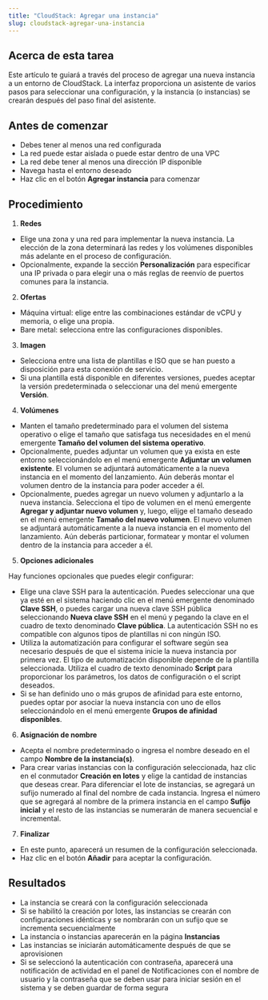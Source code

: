 ```yaml
---
title: "CloudStack: Agregar una instancia"
slug: cloudstack-agregar-una-instancia
---
```



## Acerca de esta tarea

Este artículo te guiará a través del proceso de agregar una nueva instancia a un entorno de CloudStack. La interfaz proporciona un asistente de varios pasos para seleccionar una configuración, y la instancia (o instancias) se crearán después del paso final del asistente.

## Antes de comenzar

- Debes tener al menos una red configurada
- La red puede estar aislada o puede estar dentro de una VPC
- La red debe tener al menos una dirección IP disponible
- Navega hasta el entorno deseado
- Haz clic en el botón **Agregar instancia** para comenzar

## Procedimiento

1. **Redes**

- Elige una zona y una red para implementar la nueva instancia. La elección de la zona determinará las redes y los volúmenes disponibles más adelante en el proceso de configuración.
- Opcionalmente, expande la sección **Personalización** para especificar una IP privada o para elegir una o más reglas de reenvío de puertos comunes para la instancia.
2. **Ofertas**

- Máquina virtual: elige entre las combinaciones estándar de vCPU y memoria, o elige una propia.
- Bare metal: selecciona entre las configuraciones disponibles.
3. **Imagen**

- Selecciona entre una lista de plantillas e ISO que se han puesto a disposición para esta conexión de servicio.
- Si una plantilla está disponible en diferentes versiones, puedes aceptar la versión predeterminada o seleccionar una del menú emergente **Versión**.
4. **Volúmenes**

- Manten el tamaño predeterminado para el volumen del sistema operativo o elige el tamaño que satisfaga tus necesidades en el menú emergente **Tamaño del volumen del sistema operativo**.
- Opcionalmente, puedes adjuntar un volumen que ya exista en este entorno seleccionándolo en el menú emergente **Adjuntar un volumen existente**. El volumen se adjuntará automáticamente a la nueva instancia en el momento del lanzamiento. Aún deberás montar el volumen dentro de la instancia para poder acceder a él.
- Opcionalmente, puedes agregar un nuevo volumen y adjuntarlo a la nueva instancia. Selecciona el tipo de volumen en el menú emergente **Agregar y adjuntar nuevo volumen** y, luego, elijge el tamaño deseado en el menú emergente **Tamaño del nuevo volumen**. El nuevo volumen se adjuntará automáticamente a la nueva instancia en el momento del lanzamiento. Aún deberás particionar, formatear y montar el volumen dentro de la instancia para acceder a él.
5. **Opciones adicionales**

Hay funciones opcionales que puedes elegir configurar:

- Elige una clave SSH para la autenticación. Puedes seleccionar una que ya esté en el sistema haciendo clic en el menú emergente denominado **Clave SSH**, o puedes cargar una nueva clave SSH pública seleccionando **Nueva clave SSH** en el menú y pegando la clave en el cuadro de texto denominado **Clave pública**. La autenticación SSH no es compatible con algunos tipos de plantillas ni con ningún ISO.
- Utiliza la automatización para configurar el software según sea necesario después de que el sistema inicie la nueva instancia por primera vez. El tipo de automatización disponible depende de la plantilla seleccionada. Utiliza el cuadro de texto denominado **Script** para proporcionar los parámetros, los datos de configuración o el script deseados.
- Si se han definido uno o más grupos de afinidad para este entorno, puedes optar por asociar la nueva instancia con uno de ellos seleccionándolo en el menú emergente **Grupos de afinidad disponibles**.
6. **Asignación de nombre**

- Acepta el nombre predeterminado o ingresa el nombre deseado en el campo **Nombre de la instancia\(s\)**.
- Para crear varias instancias con la configuración seleccionada, haz clic en el conmutador **Creación en lotes** y elige la cantidad de instancias que deseas crear. Para diferenciar el lote de instancias, se agregará un sufijo numerado al final del nombre de cada instancia. Ingresa el número que se agregará al nombre de la primera instancia en el campo **Sufijo inicial** y el resto de las instancias se numerarán de manera secuencial e incremental.
7. **Finalizar**

- En este punto, aparecerá un resumen de la configuración seleccionada.
- Haz clic en el botón **Añadir** para aceptar la configuración.

## Resultados

- La instancia se creará con la configuración seleccionada
- Si se habilitó la creación por lotes, las instancias se crearán con configuraciones idénticas y se nombrarán con un sufijo que se incrementa secuencialmente
- La instancia o instancias aparecerán en la página **Instancias**
- Las instancias se iniciarán automáticamente después de que se aprovisionen
- Si se seleccionó la autenticación con contraseña, aparecerá una notificación de actividad en el panel de Notificaciones con el nombre de usuario y la contraseña que se deben usar para iniciar sesión en el sistema y se deben guardar de forma segura

